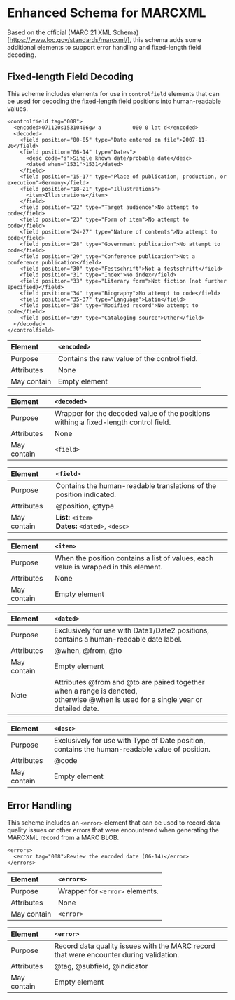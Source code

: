 # Enhanced Schema for MARCXML

Based on the official (MARC 21 XML Schema)[https://www.loc.gov/standards/marcxml/], this schema adds some additional elements to support error handling and fixed-length field decoding.

## Fixed-length Field Decoding

This scheme includes elements for use in `controlfield` elements that can be used for decoding the fixed-length field positions into human-readable values.

```
<controlfield tag="008">
  <encoded>071120s15310406gw a          000 0 lat d</encoded>
  <decoded>
    <field position="00-05" type="Date entered on file">2007-11-20</field>
    <field position="06-14" type="Dates">
      <desc code="s">Single known date/probable date</desc>
      <dated when="1531">1531</dated>
    </field>
    <field position="15-17" type="Place of publication, production, or execution">Germany</field>
    <field position="18-21" type="Illustrations">
      <item>Illustrations</item>
    </field>
    <field position="22" type="Target audience">No attempt to code</field>
    <field position="23" type="Form of item">No attempt to code</field>
    <field position="24-27" type="Nature of contents">No attempt to code</field>
    <field position="28" type="Government publication">No attempt to code</field>
    <field position="29" type="Conference publication">Not a conference publication</field>
    <field position="30" type="Festschrift">Not a festschrift</field>
    <field position="31" type="Index">No index</field>
    <field position="33" type="Literary form">Not fiction (not further specified)</field>
    <field position="34" type="Biography">No attempt to code</field>
    <field position="35-37" type="Language">Latin</field>
    <field position="38" type="Modified record">No attempt to code</field>
    <field position="39" type="Cataloging source">Other</field>
  </decoded>
</controlfield>
```

  | Element | `<encoded>` |
  | :-- | :-- |
  | Purpose | Contains the raw value of the control field. |
  | Attributes | None |
  | May contain |	Empty element |
  
  | Element | `<decoded>` |
  | :-- | :-- |
  | Purpose | Wrapper for the decoded value of the positions withing a fixed-length control field. |
  | Attributes | None |
  | May contain |	`<field>` |
  
  | Element | `<field>` |
  | :-- | :-- |
  | Purpose | Contains the human-readable translations of the position indicated. |
  | Attributes | @position, @type |
  | May contain |	**List:** `<item>`<br />**Dates:** `<dated>`, `<desc>` |

  | Element | `<item>` |
  | :-- | :-- |
  | Purpose | When the position contains a list of values, each value is wrapped in this element. |
  | Attributes | None |
  | May contain | Empty element |
  
  | Element | `<dated>` |
  | :-- | :-- |
  | Purpose | Exclusively for use with Date1/Date2 positions, contains a human-readable date label. |
  | Attributes | @when, @from, @to |
  | May contain | Empty element |
  | Note | Attributes @from and @to are paired together when a range is denoted,<br/>otherwise @when is used for a single year or detailed date. |
  
  | Element | `<desc>` |
  | :-- | :-- |
  | Purpose | Exclusively for use with Type of Date position, contains the human-readable value of position. |
  | Attributes | @code |
  | May contain | Empty element |

## Error Handling

This scheme includes an `<error>` element that can be used to record data quality issues or other errors that were encountered when generating the MARCXML record from a MARC BLOB.

```
<errors>
  <error tag="008">Review the encoded date (06-14)</error>
</errors>
```
 
  | Element | `<errors>` |
  | :-- | :-- |
  | Purpose | Wrapper for `<error>` elements. |
  | Attributes | None |
  | May contain |	`<error>` |
  
  | Element | `<error>` |
  | :-- | :-- |
| Purpose | Record data quality issues with the MARC record that were encounter during validation. |
| Attributes | @tag, @subfield, @indicator |
| May contain |	Empty element |
